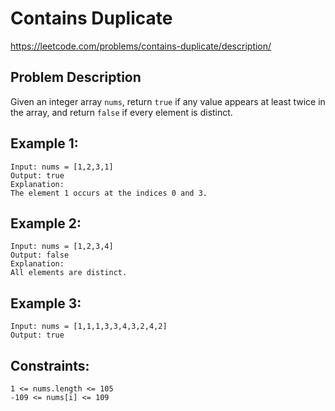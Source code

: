 # Contains Duplicate

https://leetcode.com/problems/contains-duplicate/description/

## Problem Description

Given an integer array `nums`, return `true` if any value appears at least twice in the array, and return `false` if
every
element is distinct.

## Example 1:

```text
Input: nums = [1,2,3,1]
Output: true
Explanation:
The element 1 occurs at the indices 0 and 3.
```

## Example 2:

```text
Input: nums = [1,2,3,4]
Output: false
Explanation:
All elements are distinct.
```

## Example 3:

```text
Input: nums = [1,1,1,3,3,4,3,2,4,2]
Output: true
```

## Constraints:

```text
1 <= nums.length <= 105
-109 <= nums[i] <= 109
```
